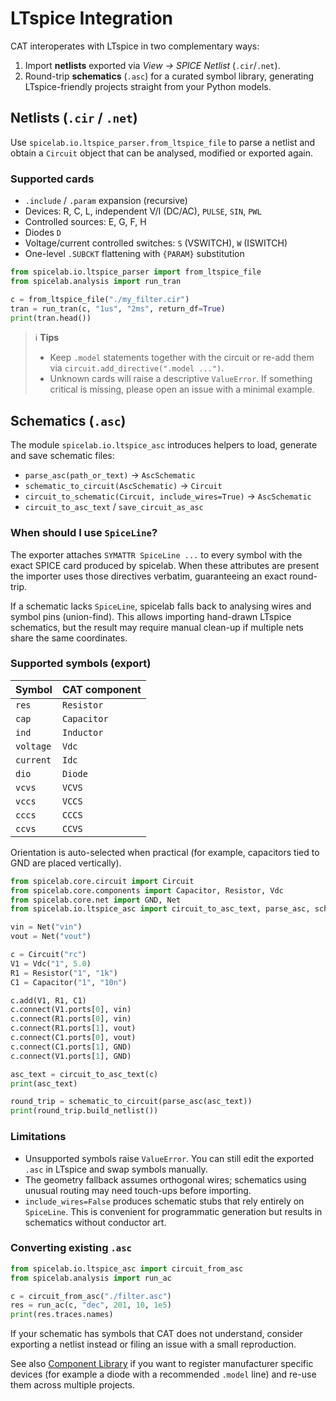 # LTspice Integration

CAT interoperates with LTspice in two complementary ways:

1. Import **netlists** exported via *View → SPICE Netlist* (`.cir`/`.net`).
2. Round-trip **schematics** (`.asc`) for a curated symbol library, generating
   LTspice-friendly projects straight from your Python models.

## Netlists (`.cir` / `.net`)

Use `spicelab.io.ltspice_parser.from_ltspice_file` to parse a netlist and obtain a
`Circuit` object that can be analysed, modified or exported again.

### Supported cards

- `.include` / `.param` expansion (recursive)
- Devices: R, C, L, independent V/I (DC/AC), `PULSE`, `SIN`, `PWL`
- Controlled sources: E, G, F, H
- Diodes `D`
- Voltage/current controlled switches: `S` (VSWITCH), `W` (ISWITCH)
- One-level `.SUBCKT` flattening with `{PARAM}` substitution

```python
from spicelab.io.ltspice_parser import from_ltspice_file
from spicelab.analysis import run_tran

c = from_ltspice_file("./my_filter.cir")
tran = run_tran(c, "1us", "2ms", return_df=True)
print(tran.head())
```

> ℹ️ **Tips**
> - Keep `.model` statements together with the circuit or re-add them via
>   `circuit.add_directive(".model ...")`.
> - Unknown cards will raise a descriptive `ValueError`. If something critical is
>   missing, please open an issue with a minimal example.

## Schematics (`.asc`)

The module `spicelab.io.ltspice_asc` introduces helpers to load, generate and save
schematic files:

- `parse_asc(path_or_text)` → `AscSchematic`
- `schematic_to_circuit(AscSchematic)` → `Circuit`
- `circuit_to_schematic(Circuit, include_wires=True)` → `AscSchematic`
- `circuit_to_asc_text` / `save_circuit_as_asc`

### When should I use `SpiceLine`?

The exporter attaches `SYMATTR SpiceLine ...` to every symbol with the exact
SPICE card produced by spicelab. When these attributes are present the importer uses
those directives verbatim, guaranteeing an exact round-trip.

If a schematic lacks `SpiceLine`, spicelab falls back to analysing wires and symbol
pins (union-find). This allows importing hand-drawn LTspice schematics, but the
result may require manual clean-up if multiple nets share the same coordinates.

### Supported symbols (export)

| Symbol    | CAT component                     |
|-----------|----------------------------------|
| `res`     | `Resistor`                       |
| `cap`     | `Capacitor`                      |
| `ind`     | `Inductor`                       |
| `voltage` | `Vdc`                            |
| `current` | `Idc`                            |
| `dio`     | `Diode`                          |
| `vcvs`    | `VCVS`                           |
| `vccs`    | `VCCS`                           |
| `cccs`    | `CCCS`                           |
| `ccvs`    | `CCVS`                           |

Orientation is auto-selected when practical (for example, capacitors tied to
GND are placed vertically).

```python
from spicelab.core.circuit import Circuit
from spicelab.core.components import Capacitor, Resistor, Vdc
from spicelab.core.net import GND, Net
from spicelab.io.ltspice_asc import circuit_to_asc_text, parse_asc, schematic_to_circuit

vin = Net("vin")
vout = Net("vout")

c = Circuit("rc")
V1 = Vdc("1", 5.0)
R1 = Resistor("1", "1k")
C1 = Capacitor("1", "10n")

c.add(V1, R1, C1)
c.connect(V1.ports[0], vin)
c.connect(R1.ports[0], vin)
c.connect(R1.ports[1], vout)
c.connect(C1.ports[0], vout)
c.connect(C1.ports[1], GND)
c.connect(V1.ports[1], GND)

asc_text = circuit_to_asc_text(c)
print(asc_text)

round_trip = schematic_to_circuit(parse_asc(asc_text))
print(round_trip.build_netlist())
```

### Limitations

- Unsupported symbols raise `ValueError`. You can still edit the exported `.asc`
  in LTspice and swap symbols manually.
- The geometry fallback assumes orthogonal wires; schematics using unusual
  routing may need touch-ups before importing.
- `include_wires=False` produces schematic stubs that rely entirely on
  `SpiceLine`. This is convenient for programmatic generation but results in
  schematics without conductor art.

### Converting existing `.asc`

```python
from spicelab.io.ltspice_asc import circuit_from_asc
from spicelab.analysis import run_ac

c = circuit_from_asc("./filter.asc")
res = run_ac(c, "dec", 201, 10, 1e5)
print(res.traces.names)
```

If your schematic has symbols that CAT does not understand, consider exporting a
netlist instead or filing an issue with a small reproduction.

See also [Component Library](components-library.md) if you want to register manufacturer
specific devices (for example a diode with a recommended `.model` line) and
re-use them across multiple projects.
